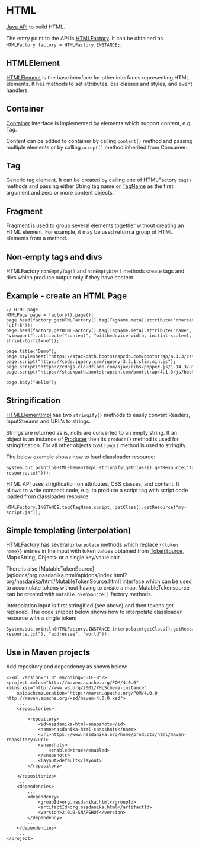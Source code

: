 # HTML

[Java API](apidocs/org.nasdanika.html/apidocs/index.html) to build HTML.

The entry point to the API is [HTMLFactory](apidocs/org.nasdanika.html/apidocs/index.html?org/nasdanika/html/HTMLFactory.html).
It can be obtained as ``HTMLFactory factory = HTMLFactory.INSTANCE;``.

## HTMLElement

[HTMLElement](apidocs/org.nasdanika.html/apidocs/index.html?org/nasdanika/html/HTMLElement.html) is the base interface for other interfaces representing HTML elements. 
It has methods to set attributes, css classes and styles, and event handlers.

## Container  

[Container](apidocs/org.nasdanika.html/apidocs/index.html?org/nasdanika/html/Container.html) interface is implemented by elements which support content, e.g. 
[Tag](apidocs/org.nasdanika.html/apidocs/index.html?org/nasdanika/html/Tag.html). 

Content can be added to container by calling ``content()`` method and passing multiple elements or by calling ``accept()`` method inherited from Consumer.

## Tag  

Generic tag element. It can be created by calling one of HTMLFactory ``tag()`` methods and passing either String tag name or [TagName](apidocs/org.nasdanika.html/apidocs/index.html?org/nasdanika/html/TagName.html) as the first argument and zero or more content objects.

## Fragment  

[Fragment](apidocs/org.nasdanika.html/apidocs/index.html?org/nasdanika/html/Fragment.html) is used to group several elements together without creating
an HTML element. For example, it may be used return a group of HTML elements from a method.

## Non-empty tags and divs  

HTMLFactory ``nonEmptyTag()`` and ``nonEmptyDiv()`` methods create tags and divs which produce output only if they have content.

## Example - create an HTML Page

```
// HTML page
HTMLPage page = factory().page();
page.head(factory.getHTMLFactory().tag(TagName.meta).attribute("charset", "utf-8"));
page.head(factory.getHTMLFactory().tag(TagName.meta).attribute("name", "viewport").attribute("content", "width=device-width, initial-scale=1, shrink-to-fit=no"));
		
page.title("Demo");
page.stylesheet("https://stackpath.bootstrapcdn.com/bootstrap/4.1.3/css/bootstrap.min.css");
page.script("https://code.jquery.com/jquery-3.3.1.slim.min.js");
page.script("https://cdnjs.cloudflare.com/ajax/libs/popper.js/1.14.3/umd/popper.min.js");
page.script("https://stackpath.bootstrapcdn.com/bootstrap/4.1.3/js/bootstrap.min.js");
		
page.body("Hello");
```

## Stringification

[HTMLElementImpl](apidocs/org.nasdanika.html/apidocs/index.html?org/nasdanika/html/impl/HTMLElementImpl.html) has two ``stringify()`` methods to easily convert Readers, InputStreams and URL's to strings. 

Strings are returned as is, nulls are converted to an empty string. 
If an object is an instance of [Producer](apidocs/org.nasdanika.html/apidocs/index.html?org/nasdanika/html/Producer.html) then its ``produce()`` method is used for stringification.
For all other objects ``toString()`` method is used to stringify.

The below example shows how to load classloader resource:

```
System.out.println(HTMLElementImpl.stringify(getClass().getResource("test-resource.txt")));
```

HTML API uses strigification on attributes, CSS classes, and content. It allows to write compact code, e.g. to produce a script tag with script code loaded from classloader resource:

```
HTMLFactory.INSTANCE.tag(TagName.script, getClass().getResource("my-script.js"));
``` 

## Simple templating (interpolation)

HTMLFactory has several ``interpolate`` methods which replace ``{{token name}}`` entries in the input with token values obtained from [TokenSource](apidocs/org.nasdanika.html/apidocs/index.html?org/nasdanika/html/TokenSource.html), Map<String, Object> or a single key/value pair.


There is also [MutableTokenSource](apidocs/org.nasdanika.html/apidocs/index.html?org/nasdanika/html/MutableTokenSource.html] interface which can be used to accumulate tokens without having to create a map. 
MutableTokensource can be created with ``mutableTokenSource()`` factory methods.

Interpolation input is first stringified (see above) and then tokens get replaced.
The code snippet below shows how to interpolate classloader resource with a single token:

```
System.out.println(HTMLFactory.INSTANCE.interpolate(getClass().getResource("test-resource.txt"), "addressee", "world"));		
```   

## Use in Maven projects

Add repository and dependency as shown below:

```
<?xml version="1.0" encoding="UTF-8"?>
<project xmlns="http://maven.apache.org/POM/4.0.0" xmlns:xsi="http://www.w3.org/2001/XMLSchema-instance"
	xsi:schemaLocation="http://maven.apache.org/POM/4.0.0 http://maven.apache.org/xsd/maven-4.0.0.xsd">
	...	
	<repositories>
		...
		<repository>
			<id>nasdanika-html-snapshots</id>
			<name>nasdanika-html-snapshots</name>
			<url>https://www.nasdanika.org/home/products/html/maven-repository</url>
			<snapshots>
				<enabled>true</enabled>
			</snapshots>
			<layout>default</layout>
		</repository>
		...
	</repositories>	
	...		
	<dependencies>
		...		
		<dependency>
			<groupId>org.nasdanika.html</groupId>
			<artifactId>org.nasdanika.html</artifactId>
			<version>2.0.0-SNAPSHOT</version>
		</dependency>
		...
	</dependencies>
	...
</project>
```